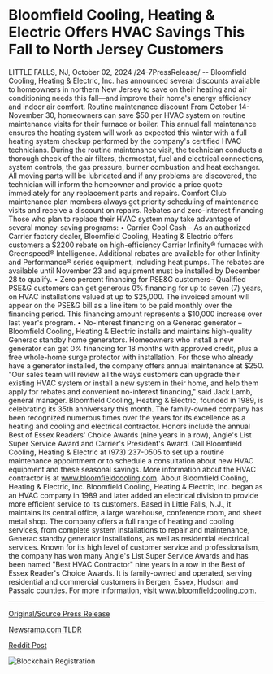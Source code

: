 # Bloomfield Cooling, Heating & Electric Offers HVAC Savings This Fall to North Jersey Customers

LITTLE FALLS, NJ, October 02, 2024 /24-7PressRelease/ -- Bloomfield Cooling, Heating & Electric, Inc. has announced several discounts available to homeowners in northern New Jersey to save on their heating and air conditioning needs this fall—and improve their home's energy efficiency and indoor air comfort.   Routine maintenance discount From October 14-November 30, homeowners can save $50 per HVAC system on routine maintenance visits for their furnace or boiler. This annual fall maintenance ensures the heating system will work as expected this winter with a full heating system checkup performed by the company's certified HVAC technicians.   During the routine maintenance visit, the technician conducts a thorough check of the air filters, thermostat, fuel and electrical connections, system controls, the gas pressure, burner combustion and heat exchanger. All moving parts will be lubricated and if any problems are discovered, the technician will inform the homeowner and provide a price quote immediately for any replacement parts and repairs. Comfort Club maintenance plan members always get priority scheduling of maintenance visits and receive a discount on repairs.   Rebates and zero-interest financing Those who plan to replace their HVAC system may take advantage of several money-saving programs: •	Carrier Cool Cash – As an authorized Carrier factory dealer, Bloomfield Cooling, Heating & Electric offers customers a $2200 rebate on high-efficiency Carrier Infinity® furnaces with Greenspeed® Intelligence. Additional rebates are available for other Infinity and Performance® series equipment, including heat pumps. The rebates are available until November 23 and equipment must be installed by December 28 to qualify. •	Zero percent financing for PSE&G customers– Qualified PSE&G customers can get generous 0% financing for up to seven (7) years, on HVAC installations valued at up to $25,000. The invoiced amount will appear on the PSE&G bill as a line item to be paid monthly over the financing period. This financing amount represents a $10,000 increase over last year's program. •	No-interest financing on a Generac generator – Bloomfield Cooling, Heating & Electric installs and maintains high-quality Generac standby home generators. Homeowners who install a new generator can get 0% financing for 18 months with approved credit, plus a free whole-home surge protector with installation. For those who already have a generator installed, the company offers annual maintenance at $250.  "Our sales team will review all the ways customers can upgrade their existing HVAC system or install a new system in their home, and help them apply for rebates and convenient no-interest financing," said Jack Lamb, general manager.   Bloomfield Cooling, Heating & Electric, founded in 1989, is celebrating its 35th anniversary this month. The family-owned company has been recognized numerous times over the years for its excellence as a heating and cooling and electrical contractor. Honors include the annual Best of Essex Readers' Choice Awards (nine years in a row), Angie's List Super Service Award and Carrier's President's Award.   Call Bloomfield Cooling, Heating & Electric at (973) 237-0505 to set up a routine maintenance appointment or to schedule a consultation about new HVAC equipment and these seasonal savings. More information about the HVAC contractor is at www.bloomfieldcooling.com.  About Bloomfield Cooling, Heating & Electric, Inc.  Bloomfield Cooling, Heating & Electric, Inc. began as an HVAC company in 1989 and later added an electrical division to provide more efficient service to its customers. Based in Little Falls, N.J., it maintains its central office, a large warehouse, conference room, and sheet metal shop. The company offers a full range of heating and cooling services, from complete system installations to repair and maintenance, Generac standby generator installations, as well as residential electrical services. Known for its high level of customer service and professionalism, the company has won many Angie's List Super Service Awards and has been named "Best HVAC Contractor" nine years in a row in the Best of Essex Reader's Choice Awards. It is family-owned and operated, serving residential and commercial customers in Bergen, Essex, Hudson and Passaic counties. For more information, visit www.bloomfieldcooling.com. 

---

[Original/Source Press Release](https://www.24-7pressrelease.com/press-release/514869/bloomfield-cooling-heating-electric-offers-hvac-savings-this-fall-to-north-jersey-customers)
                    

[Newsramp.com TLDR](None) 



[Reddit Post](https://www.reddit.com/r/Energy_Climate_News/comments/1fuh3qe/bloomfield_cooling_heating_electric_inc_offers/) 



![Blockchain Registration](https://cdn.newsramp.app/24-7PressRelease/qrcode/2410/2/pitapicoQaUM.webp)